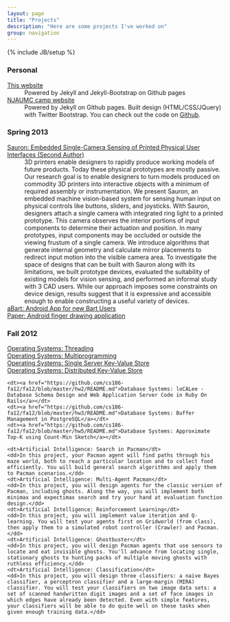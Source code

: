 ```yaml
---
layout: page
title: "Projects"
description: "Here are some projects I've worked on"
group: navigation
---
```

{% include JB/setup %}

<h3>Personal</h3>
<dl class="inline">
	<dt><a href="//github.com/calling/calling.github.com">This website</a></dt>
	<dd>Powered by Jekyll and Jekyll-Bootstrap on Github pages</dd>
	<dt><a href="//njaumc.github.com">NJAUMC camp website</a></dt>
	<dd>Powered by Jekyll on Github pages. Built design (HTML/CSS/JQuery) with Twitter Bootstrap. You can check out the code on <a href="//github.com/njaumc/njaumc.github.com">Github</a>.</dd>
</dl>

<h3>Spring 2013</h3>
<dl class="inline>">
	<dt><a href="http://www.eecs.berkeley.edu/Pubs/TechRpts/2013/EECS-2013-28.html">Sauron: Embedded Single-Camera Sensing of Printed Physical User Interfaces (Second Author)</a></dt>
	<dd>3D printers enable designers to rapidly produce working models of future products. Today these physical prototypes are mostly passive. Our research goal is to enable designers to turn models produced on commodity 3D printers into interactive objects with a minimum of required assembly or instrumentation. We present Sauron, an embedded machine vision-based system for sensing human input on physical controls like buttons, sliders, and joysticks. With Sauron, designers attach a single camera with integrated ring light to a printed prototype. This camera observes the interior portions of input components to determine their actuation and position. In many prototypes, input components may be occluded or outside the viewing frustum of a single camera. We introduce algorithms that generate internal geometry and calculate mirror placements to redirect input motion into the visible camera area. To investigate the space of designs that can be built with Sauron along with its limitations, we built prototype devices, evaluated the suitability of existing models for vision sensing, and performed an informal study with 3 CAD users. While our approach imposes some constraints on device design, results suggest that it is expressive and accessible enough to enable constructing a useful variety of devices.</dd>
	<dt><a href="http://husk.eecs.berkeley.edu/courses/cs160-sp13/index.php/ProgrammingAssignment3-Colin_Chang">aBart: Android App for new Bart Users</a></dt>
	<dt><a href="http://husk.eecs.berkeley.edu/courses/cs160-sp13/index.php/ProgrammingAssignment2-Colin_Chang">Paper: Android finger drawing application</a></dt>
</dl>
<h3>Fall 2012</h3>
<dl class="inline>">
	<dt><a href="http://www-inst.eecs.berkeley.edu/~cs162/fa12/Nachos/phase1.html">Operating Systems: Threading</a></dt>
	<dt><a href="http://www-inst.eecs.berkeley.edu/~cs162/fa12/Nachos/phase2.html">Operating Systems: Multiprogramming</a></dt>
	<dt><a href="http://www-inst.eecs.berkeley.edu/~cs162/fa12/phase3.html">Operating Systems: Single Server Key-Value Store</a></dt>
	<dt><a href="http://www-inst.eecs.berkeley.edu/~cs162/fa12/phase4.html">Operating Systems: Distributed Key-Value Store</a></dt>
	
	<dt><a href="https://github.com/cs186-fa12/fa12/blob/master/hw2/README.md">Database Systems: loCALee - Database Schema Design and Web Application Server Code in Ruby On Rails</a></dt>
	<dt><a href="https://github.com/cs186-fa12/fa12/blob/master/hw3/README.md">Database Systems: Buffer Management in PostgreSQL</a></dt>
	<dt><a href="https://github.com/cs186-fa12/fa12/blob/master/hw5/README.md">Database Systems: Approximate Top-K using Count-Min Sketch</a></dt>

	<dt>Artificial Intelligence: Search in Pacman</dt>
	<dd>In this project, your Pacman agent will find paths through his maze world, both to reach a particular location and to collect food efficiently. You will build general search algorithms and apply them to Pacman scenarios.</dd>
	<dt>Artificial Intelligence: Multi-Agent Pacman</dt>
	<dd>In this project, you will design agents for the classic version of Pacman, including ghosts. Along the way, you will implement both minimax and expectimax search and try your hand at evaluation function design.</dd>
	<dt>Artificial Intelligence: Reinforcement Learning</dt>
	<dd>In this project, you will implement value iteration and Q-learning. You will test your agents first on Gridworld (from class), then apply them to a simulated robot controller (Crawler) and Pacman.</dd>
	<dt>Artificial Intelligence: Ghostbuster</dt>
	<dd>In this project, you will design Pacman agents that use sensors to locate and eat invisible ghosts. You'll advance from locating single, stationary ghosts to hunting packs of multiple moving ghosts with ruthless efficiency.</dd>
	<dt>Artificial Intelligence: Classification</dt>
	<dd>In this project, you will design three classifiers: a naive Bayes classifier, a perceptron classifier and a large-margin (MIRA) classifier. You will test your classifiers on two image data sets: a set of scanned handwritten digit images and a set of face images in which edges have already been detected. Even with simple features, your classifiers will be able to do quite well on these tasks when given enough training data.</dd>
</dl>